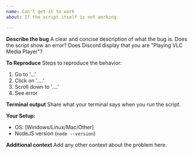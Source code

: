 ```yaml
---
name: Can't get it to work
about: If the script itself is not working.

---
```


**Describe the bug**
A clear and concise description of what the bug is. 
Does the script show an error?
Does Discord display that you are "Playing VLC Media Player"?


**To Reproduce**
Steps to reproduce the behavior:
1. Go to '...'
2. Click on '....'
3. Scroll down to '....'
4. See error

**Terminal output**
Share what your terminal says when you run the script.


**Your Setup:**
 - OS: [Windows/Linux/Mac/Other]
 - NodeJS version (`node --version`)


**Additional context**
Add any other context about the problem here.
